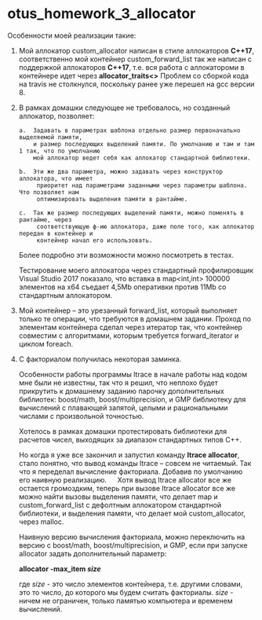 # otus_homework_3_allocator
Особенности моей реализации такие:
    
1)	Мой аллокатор custom_allocator написан в стиле аллокаторов <b>С++17</b>, 
    соответственно мой контейнер custom_forward_list так же написан с поддержкой аллокаторов <b>С++17</b>, 
    т.е. вся работа с аллокатороми в контейнере идет через <b>allocator_traits<></b>
    Проблем со сборкой кода на travis не столкнулся, поскольку ранее уже перешел на gcc версии 8.
    
2)	В рамках домашки следующее не требовалось, но созданный аллокатор, позволяет:

        a.	Задавать в параметрах шаблона отдельно размер первоначально выделяемой памяти, 
            и размер последующих выделений памяти. По умолчанию и там и там 1 так, что по умолчанию 
            мой аллокатор ведет себя как аллокатор стандартной библиотеки.

        b.	Эти же два параметра, можно задавать через конструктор аллокатора, что имеет 
             приоритет над параметрами заданными через параметры шаблона. Что позволяет нам 
             оптимизировать выделения памяти в рантайме.

        c.	Так же размер последующих выделений памяти, можно поменять в рантайме, через 
             соответствующую ф-ию аллокатора, даже поле того, как аллокатор передан в контейнер и 
             контейнер начал его использовать. 

    Более подробно эти возможности можно посмотреть в тестах.

    Тестирование моего аллокатора через стандартный профилировщик Visual Studio 2017 показало, 
    что вставка в map<int,int> 100000 элементов на x64 съедает 4,5Mb оперативки против 11Mb со стандартным аллокатором.

3)	Мой контейнер – это урезанный forward_list, который выполняет только те операции, 
    что требуются в домашнем задании. Проход по элементам контейнера сделал через итератор так, 
    что контейнер совместим с алгоритмами, которым требуется forward_iterator и циклом foreach.

4)	С факториалом получилась некоторая заминка. 
    
    Особенности работы программы ltrace в начале работы над кодом мне были не известны, 
    так что я решил, что неплохо будет прикрутить к домашнему заданию парочку дополнительных библиотек: 
      boost/math, boost/multiprecision, и GMP библиотеку для вычислений с плавающей запятой, целыми и 
      рациональными числами с произвольной точностью.
      
    Хотелось в рамках домашки протестировать библиотеки для расчетов чисел, выходящих за диапазон 
    стандартных типов С++.
    
    Но когда я уже все закончил и запустил команду <b>ltrace allocator</b>, стало понятно, что 
    вывод команды ltrace – совсем не читаемый. Так что я переделал вычисление факториала. 
    Добавив по умолчанию его наивную реализацию.
 
    Хотя вывод ltrace allocator  все же остается громоздким, теперь при вызове ltrace allocator все же 
    можно найти вызовы выделения памяти, что делает map и custom_forward_list с дефолтным аллокатором 
    стандартной библиотеки, и выделения памяти, что делает мой custom_allocator, через malloc.

    Наивную версию вычисления факториала, можно переключить на версию с boost/math, boost/multiprecision, и GMP, 
    если при запуске allocator задать дополнительный параметр: 
    
     <b>allocator -max_item <i>size</i></b>
     
    где <i>size</i> - это число элементов контейнера, т.е. другими словами, это то число, до которого мы будем считать факториалы.
    <i>size</i> - ничем не ограничен, только памятью компьютера и временем вычислений.


